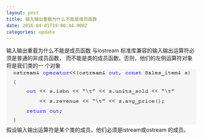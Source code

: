 ```yaml
---
layout: post
title: 输入输出重载为什么不能是成员函数
date: 2016-04-01T19:00:44.000Z
categories: update
---
```


输入输出重载为什么不能是成员函数
  与iostream 标准库兼容的输入输出运算符必须是普通的非成员函数，
而不能是类的成员函数。否则，他们的左侧运算符对象将是我们类的一
个对象
<img src="/images/011.jpg" class="fit image">
  假设输入输出运算符是某个类的成员，他们必须是istream或ostream
的成员。
